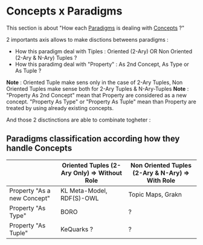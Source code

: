 Concepts x Paradigms
==

This section is about "How each <a href="https://github.com/iPlumb3r/KeQuarks/tree/master/2_Paradigms">Paradigms</a> is dealing with <a href="https://github.com/iPlumb3r/KeQuarks/tree/master/1_Semantic">Concepts</a> ?"

2 importants axis allows to make disctions betweens paradigms :
* How this paradigm deal with Tiples : Oriented (2-Ary) OR Non Oriented (2-Ary & N-Ary) Tuples ?
* How this paradimg deal with "Property" : As 2nd Concept, As Type or As Tuple ?

__Note__ : Oriented Tuple make sens only in the case of 2-Ary Tuples, Non Oriented Tuples make sense both for 2-Ary Tuples & N-Ary-Tuples
__Note__ : "Property As 2nd Concept" mean that Property are considered as a new concept. "Property As Type" or "Property As Tuple" mean than Property are treated by using already existing concepts.

And those 2 disctinctions are able to combinate togheter :

Paradigms classification according how they handle Concepts
-

<table>
    <thead>
        <tr>
            <th></th>
            <th>Oriented Tuples (2-Ary Only) => Without Role</th>
           <th>Non Oriented Tuples (2-Ary & N-Ary) => With Role</th>
        </tr>
    </thead>
    <tbody>
        <tr>
            <td>Property "As a new Concept"</td>
            <td>KL Meta-Model, RDF(S)-OWL</td>
            <td>Topic Maps, Grakn</td>
        </tr>
        <tr>
            <td>Property "As Type"</td>
            <td>BORO</td>
            <td>?</td>
        </tr>
        <td>Property "As Tuple"</td>
            <td>KeQuarks ?</td>
            <td>?</td>
    </tbody>
</table>

